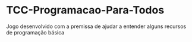 # TCC-Programacao-Para-Todos
 Jogo desenvolvido com a premissa de ajudar a entender alguns recursos de programação básica

